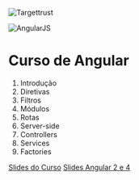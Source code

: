 
![Targettrust](http://www.targettrust.com.br/img/header-logo_v2.png)

![AngularJS](http://www.w3schools.com/angular/pic_angular.jpg)

# Curso de Angular

1. Introdução
2. Diretivas
3. Filtros
4. Módulos
5. Rotas
6. Server-side
7. Controllers
8. Services
9. Factories


[Slides do Curso](https://cdn.rawgit.com/jacksonfdam/AngularJS/master/Exercicios/slides.html)
[Slides Angular 2 e 4](http://cdn.rawgit.com/jacksonfdam/AngularJS/master/Exercicios/slides-angular-2-4.html#1)
